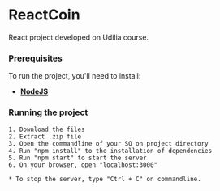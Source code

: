 # ReactCoin
React project developed on Udilia course.

### Prerequisites

To run the project, you'll need to install:
* [**NodeJS**](https://nodejs.org/en/)

### Running the project

```
1. Download the files
2. Extract .zip file
3. Open the commandline of your SO on project directory
4. Run "npm install" to the installation of dependencies
5. Run "npm start" to start the server
6. On your browser, open "localhost:3000"

* To stop the server, type "Ctrl + C" on commandline.
```
